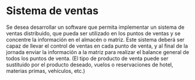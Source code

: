 # Sistema de ventas

Se desea desarrollar un software que permita implementar un sistema de ventas
distribuido, que pueda ser utilizado en los puntos de ventas y se concentre la información
en el almacén o matriz. Este sistema deberá ser capaz de llevar el control de ventas en cada
punto de venta, y al final de la jornada enviar la información a la matriz para realizar el
balance general de todos los puntos de venta. (El tipo de producto de venta puede ser
sustituido por el producto deseado, vuelos o reservaciones de hotel, materias primas,
vehículos, etc.)
